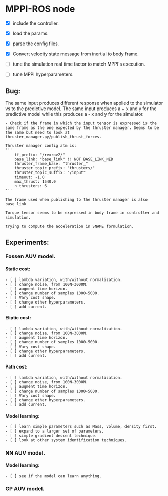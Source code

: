 # MPPI-ROS node

- [X] include the controller.
- [X] load the params.
- [X] parse the config files.
- [X] Convert velocity state message from inertial to body frame.
- [ ] tune the simulation real time factor to match MPPI's execution.
- [ ] tune MPPI hyperparameters.


## Bug:

The same input produces different response when applied to the simulator vs to the predictive model. The same input produces a + x and y for the predictive model while this produces a - x and y for the simulator.

    - Check if the frame in which the input tensor is expressed is the same frame as the one expected by the thruster manager. Seems to be the same but need to look at thruster_manager.py/publish_thrust_forces.

    Thruster manager config atm is:
    '''
        tf_prefix: "/rexrov2/"
        base_link: "base_link" !! NOT BASE_LINK_NED
        thruster_frame_base: "thruster_"
        thruster_topic_prefix: "thrusters/"
        thruster_topic_suffix: "/input"
        timeout: -1.0
        max_thrust: 1540.0
        n_thrusters: 6
    '''

    The frame used when publishing to the thruster manager is also base_link

    Torque tensor seems to be expressed in body frame in controller and simulation.

    trying to compute the acceleration in SNAME formulation.


## Experiments:

  ### Fossen AUV model.

  #### Static cost:
    - [ ] lambda variation, with/without normalization.
    - [ ] change noise, from 100N-3000N.
    - [ ] augment time horizon.
    - [ ] change number of samples 1000-5000.
    - [ ] Vary cost shape.
    - [ ] change other hyperparameters.
    - [ ] add current.

  #### Eliptic cost:
    - [ ] lambda variation, with/without normalization.
    - [ ] change noise, from 100N-3000N.
    - [ ] augment time horizon.
    - [ ] change number of samples 1000-5000.
    - [ ] Vary cost shape.
    - [ ] change other hyperparameters.
    - [ ] add current.

  #### Path cost:
    - [ ] lambda variation, with/without normalization.
    - [ ] change noise, from 100N-3000N.
    - [ ] augment time horizon.
    - [ ] change number of samples 1000-5000.
    - [ ] Vary cost shape.
    - [ ] change other hyperparameters.
    - [ ] add current.

  #### Model learning:
    - [ ] learn simple parameters such as Mass, volume, density first.
    - [ ] expand to a larger set of parameters.
    - [ ] simple gradient descent technique.
    - [ ] look at other system identification techniques.

  ### NN AUV model.

  #### Model learning:
    - [ ] see if the model can learn anything.


  ### GP AUV model.